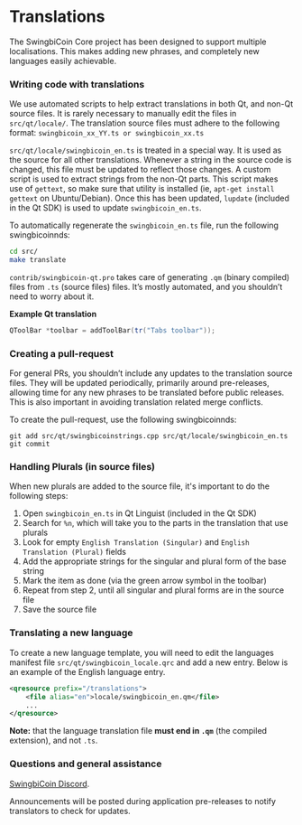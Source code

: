 Translations
============

The SwingbiCoin Core project has been designed to support multiple localisations. This makes adding new phrases, and completely new languages easily achievable.

### Writing code with translations
We use automated scripts to help extract translations in both Qt, and non-Qt source files. It is rarely necessary to manually edit the files in `src/qt/locale/`. The translation source files must adhere to the following format:
`swingbicoin_xx_YY.ts or swingbicoin_xx.ts`

`src/qt/locale/swingbicoin_en.ts` is treated in a special way. It is used as the source for all other translations. Whenever a string in the source code is changed, this file must be updated to reflect those changes. A custom script is used to extract strings from the non-Qt parts. This script makes use of `gettext`, so make sure that utility is installed (ie, `apt-get install gettext` on Ubuntu/Debian). Once this has been updated, `lupdate` (included in the Qt SDK) is used to update `swingbicoin_en.ts`.

To automatically regenerate the `swingbicoin_en.ts` file, run the following swingbicoinnds:
```sh
cd src/
make translate
```

`contrib/swingbicoin-qt.pro` takes care of generating `.qm` (binary compiled) files from `.ts` (source files) files. It’s mostly automated, and you shouldn’t need to worry about it.

**Example Qt translation**
```cpp
QToolBar *toolbar = addToolBar(tr("Tabs toolbar"));
```

### Creating a pull-request
For general PRs, you shouldn’t include any updates to the translation source files. They will be updated periodically, primarily around pre-releases, allowing time for any new phrases to be translated before public releases. This is also important in avoiding translation related merge conflicts.

To create the pull-request, use the following swingbicoinnds:
```
git add src/qt/swingbicoinstrings.cpp src/qt/locale/swingbicoin_en.ts
git commit
```

### Handling Plurals (in source files)
When new plurals are added to the source file, it's important to do the following steps:

1. Open `swingbicoin_en.ts` in Qt Linguist (included in the Qt SDK)
2. Search for `%n`, which will take you to the parts in the translation that use plurals
3. Look for empty `English Translation (Singular)` and `English Translation (Plural)` fields
4. Add the appropriate strings for the singular and plural form of the base string
5. Mark the item as done (via the green arrow symbol in the toolbar)
6. Repeat from step 2, until all singular and plural forms are in the source file
7. Save the source file

### Translating a new language
To create a new language template, you will need to edit the languages manifest file `src/qt/swingbicoin_locale.qrc` and add a new entry. Below is an example of the English language entry.

```xml
<qresource prefix="/translations">
    <file alias="en">locale/swingbicoin_en.qm</file>
    ...
</qresource>
```

**Note:** that the language translation file **must end in `.qm`** (the compiled extension), and not `.ts`.

### Questions and general assistance
[SwingbiCoin Discord](https://discord.gg/9nzt37V).

Announcements will be posted during application pre-releases to notify translators to check for updates.

